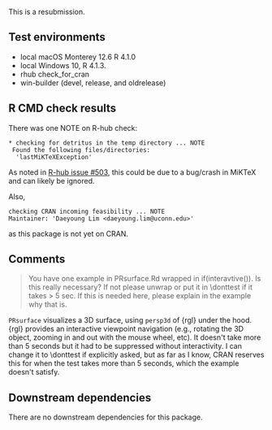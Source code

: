 This is a resubmission.

## Test environments
* local macOS Monterey 12.6 R 4.1.0
* local Windows 10, R 4.1.3.
* rhub check_for_cran
* win-builder (devel, release, and oldrelease)

## R CMD check results
There was one NOTE on R-hub check:
```
* checking for detritus in the temp directory ... NOTE
 Found the following files/directories:
  'lastMiKTeXException'
```
As noted in [R-hub issue #503](https://github.com/r-hub/rhub/issues/503), this could be due to a bug/crash in MiKTeX and can likely be ignored.

Also,
```
checking CRAN incoming feasibility ... NOTE
Maintainer: 'Daeyoung Lim <daeyoung.lim@uconn.edu>'
```
as this package is not yet on CRAN.

## Comments
> You have one example in PRsurface.Rd wrapped in if(interavtive()). Is
this really necessary? If not please unwrap or put it in \donttest if it
takes > 5 sec. If this is needed here, please explain in the example why
that is.

`PRsurface` visualizes a 3D surface, using `persp3d` of {rgl} under the hood. {rgl} provides an interactive viewpoint navigation (e.g., rotating the 3D object, zooming in and out with the mouse wheel, etc). It doesn't take more than 5 seconds but it had to be suppressed without interactivity. I can change it to \donttest if explicitly asked, but as far as I know, CRAN reserves this for when the test takes more than 5 seconds, which the example doesn't satisfy.

## Downstream dependencies
There are no downstream dependencies for this package.

